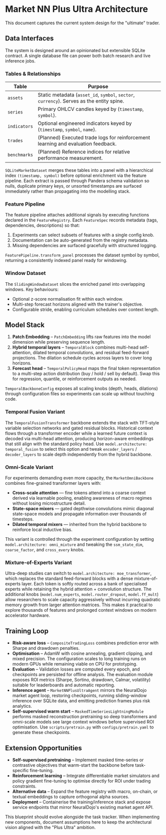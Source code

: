 # Market NN Plus Ultra Architecture

This document captures the current system design for the "ultimate" trader.

## Data Interfaces

The system is designed around an opinionated but extensible SQLite contract. A
single database file can power both batch research and live inference jobs.

### Tables & Relationships

| Table        | Purpose                                                                                   |
|--------------|-------------------------------------------------------------------------------------------|
| `assets`     | Static metadata (`asset_id`, `symbol`, `sector`, `currency`). Serves as the entity spine.  |
| `series`     | Primary OHLCV candles keyed by (`timestamp`, `symbol`).                                   |
| `indicators` | Optional engineered indicators keyed by (`timestamp`, `symbol`, `name`).                  |
| `trades`     | (Planned) Executed trade logs for reinforcement learning and evaluation feedback.          |
| `benchmarks` | (Planned) Reference indices for relative performance measurement.                          |

`SQLiteMarketDataset` merges these tables into a panel with a hierarchical index
`(timestamp, symbol)` before optional enrichment via the feature pipeline. Each
extract is passed through Pandera schema validation so nulls, duplicate primary
keys, or unsorted timestamps are surfaced immediately rather than propagating
into the modelling stack.

### Feature Pipeline

The feature pipeline attaches additional signals by executing functions declared
in the `FeatureRegistry`. Each `FeatureSpec` records metadata (tags,
dependencies, descriptions) so that:

1. Experiments can select subsets of features with a single config knob.
2. Documentation can be auto-generated from the registry metadata.
3. Missing dependencies are surfaced gracefully with structured logging.

`FeaturePipeline.transform_panel` processes the dataset symbol by symbol,
returning a consistently indexed panel ready for windowing.

### Window Dataset

The `SlidingWindowDataset` slices the enriched panel into overlapping windows.
Key behaviours:

* Optional z-score normalisation fit within each window.
* Multi-step forecast horizons aligned with the trainer's objective.
* Configurable stride, enabling curriculum schedules over context length.

## Model Stack

1. **Patch Embedding** – `PatchEmbedding` lifts raw features into the model
dimension while preserving sequence length.
2. **Hybrid temporal layers** – `TemporalBlock` combines multi-head
   self-attention, dilated temporal convolutions, and residual feed-forward
   projections. The dilation schedule cycles across layers to cover long
   horizons.
3. **Forecast head** – `TemporalPolicyHead` maps the final token representation
   to a multi-step action distribution (buy / hold / sell by default). Swap this
   for regression, quantile, or reinforcement outputs as needed.

`TemporalBackboneConfig` exposes all scaling knobs (depth, heads, dilations)
through configuration files so experiments can scale up without touching code.

### Temporal Fusion Variant

The `TemporalFusionTransformer` backbone extends the stack with TFT-style
variable selection networks and gated residual blocks. Historical context flows
through a transformer encoder while a learned future context is decoded via
multi-head attention, producing horizon-aware embeddings that still align with
the standard policy head. Use `model.architecture: temporal_fusion` to select
this option and tweak `encoder_layers` / `decoder_layers` to scale depth
independently from the hybrid backbone.

### Omni-Scale Variant

For experiments demanding even more capacity, the `MarketOmniBackbone`
combines fine-grained transformer layers with:

* **Cross-scale attention** — fine tokens attend into a coarse context derived
  via learnable pooling, enabling awareness of macro regimes without losing
  microstructure detail.
* **State-space mixers** — gated depthwise convolutions mimic diagonal
  state-space models and propagate information over thousands of timesteps.
* **Dilated temporal mixers** — inherited from the hybrid backbone to
  reinforce local inductive bias.

This variant is controlled through the experiment configuration by setting
`model.architecture: omni_mixture` and tweaking the `ssm_state_dim`,
`coarse_factor`, and `cross_every` knobs.

### Mixture-of-Experts Variant

Ultra-deep studies can switch to `model.architecture: moe_transformer`, which
replaces the standard feed-forward blocks with a dense mixture-of-experts
layer. Each token is softly routed across a bank of specialised experts while
retaining the hybrid attention + convolution structure. The additional knobs
(`model.num_experts`, `model.router_dropout`, `model.ff_mult`) allow
researchers to scale capacity aggressively without incurring quadratic memory
growth from larger attention matrices. This makes it practical to explore
thousands of features and prolonged context windows on modern accelerator
hardware.

## Training Loop

* **Risk-aware loss** – `CompositeTradingLoss` combines prediction error with
  Sharpe and drawdown penalties.
* **Optimisation** – AdamW with cosine annealing, gradient clipping, and mixed
  precision. The configuration scales to long training runs on modern GPUs while
  remaining viable on CPU for prototyping.
* **Evaluation** – Validation losses are computed every epoch, and checkpoints
  are persisted for offline analysis. The evaluation module exposes ROI metrics
  (Sharpe, Sortino, drawdown, Calmar, volatility) suitable for leaderboards and
  automatic reporting.
* **Inference agent** – `MarketNNPlusUltraAgent` mirrors the NeuralDojo market
  agent loop, restoring checkpoints, running sliding-window inference over
  SQLite data, and emitting prediction frames plus risk analytics.
* **Self-supervised warm start** – `MaskedTimeSeriesLightningModule` performs
  masked reconstruction pretraining so deep transformers and omni-scale models
  see large context windows before supervised ROI optimisation. Use
  `scripts/pretrain.py` with `configs/pretrain.yaml` to generate these
  checkpoints.

## Extension Opportunities

* **Self-supervised pretraining** – Implement masked time-series or contrastive
  objectives that warm-start the backbone before task-specific fine-tuning.
* **Reinforcement learning** – Integrate differentiable market simulators and
  policy gradient fine-tuning to optimise directly for ROI under trading
  constraints.
* **Alternative data** – Expand the feature registry with macro, on-chain, or
  textual embeddings to capture orthogonal alpha sources.
* **Deployment** – Containerise the training/inference stack and expose service
  endpoints that mirror NeuralDojo's existing market agent API.

This blueprint should evolve alongside the task tracker. When implementing new
components, document assumptions here to keep the architectural vision aligned
with the "Plus Ultra" ambition.
